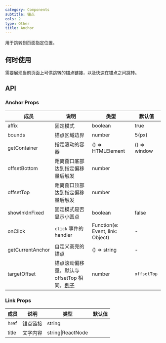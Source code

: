 ```yaml
---
category: Components
subtitle: 锚点
cols: 2
type: Other
title: Anchor
---
```


用于跳转到页面指定位置。

## 何时使用

需要展现当前页面上可供跳转的锚点链接，以及快速在锚点之间跳转。

## API

### Anchor Props

| 成员 | 说明 | 类型 | 默认值 |
| --- | --- | --- | --- |
| affix | 固定模式 | boolean | true |
| bounds | 锚点区域边界 | number | 5(px) |
| getContainer | 指定滚动的容器 | () => HTMLElement | () => window |
| offsetBottom | 距离窗口底部达到指定偏移量后触发 | number |  |
| offsetTop | 距离窗口顶部达到指定偏移量后触发 | number |  |
| showInkInFixed | 固定模式是否显示小圆点 | boolean | false |
| onClick | `click` 事件的 handler | Function(e: Event, link: Object) | - |
| getCurrentAnchor | 自定义高亮的锚点 | () => string | - |
| targetOffset | 锚点滚动偏移量，默认与 offsetTop 相同，[例子](#components-anchor-demo-targetOffset) | number | `offsetTop` |

### Link Props

| 成员  | 说明     | 类型              | 默认值 |
| ----- | -------- | ----------------- | ------ |
| href  | 锚点链接 | string            |        |
| title | 文字内容 | string\|ReactNode |        |

